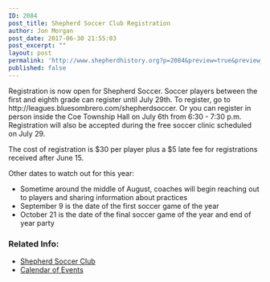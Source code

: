 ```yaml
---
ID: 2084
post_title: Shepherd Soccer Club Registration
author: Jon Morgan
post_date: 2017-06-30 21:55:03
post_excerpt: ""
layout: post
permalink: 'http://www.shepherdhistory.org?p=2084&preview=true&preview_id=2084'
published: false
---
```

<p>Registration is now open for Shepherd Soccer. Soccer players between the first and eighth grade can register until July 29th. To register, go to http://leagues.bluesombrero.com/shepherdsoccer. Or you can register in person inside the Coe Township Hall on July 6th from 6:30 - 7:30 p.m. Registration will also be accepted during the free soccer clinic scheduled on July 29.</p>
<p>The cost of registration is $30 per player plus a $5 late fee for registrations received after June 15.</p>
<p>Other dates to watch out for this year:</p>
<ul>
<li>Sometime around the middle of August, coaches will begin reaching out to players and sharing information about practices</li>
<li>September 9 is the date of the first soccer game of the year</li>
<li>October 21 is the date of the final soccer game of the year and end of year party</li>
</ul>
<h3>Related Info:</h3>
<ul>
<li><a href="http://www.shepherdhistory.org/shepherd-business-directory/name/shepherd-soccer-club/">Shepherd Soccer Club</a></li>
<li><a href="http://www.shepherdhistory.org/events/list/">Calendar of Events</a></li>
</ul>